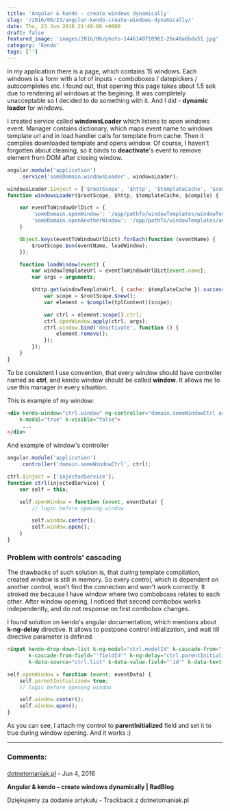 ```yaml
---
title: 'Angular & kendo - create windows dynamically'
slug: '/2016/06/23/angular-kendo-create-windows-dynamically/'
date: Thu, 23 Jun 2016 21:40:06 +0000
draft: false
featured_image: 'images/2016/06/photo-1446149710962-26e48a6bda51.jpg'
category: 'Kendo'
tags: ['']
---
```


In my application there is a page, which contains 15 windows. Each windows is a form with a lot of inputs - comboboxes / datepickers / autocompletes etc. I found out, that opening this page takes about 1.5 sek due to rendering all windows at the begining. It was completely unacceptable so I decided to do something with it. And I did - **dynamic loader** for windows.

I created service called **windowsLoader** which listens to open windows event. Manager contains dictionary, which maps event name to windows template url and in load handler calls for template from cache. Then it compiles downloaded template and opens window. Of course, I haven't forgotten about cleaning, so it binds to **deactivate**'s event to remove element from DOM after closing window.

```javascript
angular.module('application')
    .service('someDomain.windowsLoader', windowsLoader);

windowsLoader.$inject = ['$rootScope', '$http', '$templateCache', '$compile'];
function windowsLoader($rootScope, $http, $templateCache, $compile) {

    var eventToWindowUrlDict = {
        'someDomain.openWindow': '/app/pathTo/windowTemplates/windowTemplate.html',
        'someDomain.openAnotherWindow': '/app/pathTo/windowTemplates/anotherWindowTemplate.html'
    }

    Object.keys(eventToWindowUrlDict).forEach(function (eventName) {
        $rootScope.$on(eventName, loadWindow);
    });

    function loadWindow(event) {
        var windowTemplateUrl = eventToWindowUrlDict[event.name];
        var args = arguments;

        $http.get(windowTemplateUrl, { cache: $templateCache }).success(function (tplContent) {
            var scope = $rootScope.$new();
            var element = $compile(tplContent)(scope);

            var ctrl = element.scope().ctrl;
            ctrl.openWindow.apply(ctrl, args);
            ctrl.window.bind('deactivate', function () {
                element.remove();
            });
        });
    }
}
```

To be consistent I use convention, that every window should have controller named as **ctrl**, and kendo window should be called **window**. It allows me to use this manager in every situation.

This is example of my window:
```html
<div kendo-window="ctrl.window" ng-controller="domain.someWindowCtrl as ctrl" 
    k-modal="true" k-visible="false">
     ...
</div>
```

And example of window's controller
```javascript
angular.module('application')
    .controller('domain.someWindowCtrl', ctrl);

ctrl.$inject = ['injectedService'];
function ctrl(injectedService) {
    var self = this;

    self.openWindow = function (event, eventData) {
        // logic before opening window

        self.window.center();
        self.window.open();
    }
}
```

### Problem with controls' cascading

The drawbacks of such solution is, that during template compilation, created window is still in memory. So every control, which is dependent on another control, won't find the connection and won't work correctly. It stroked me because I have window where two comboboxes relates to each other. After window opening, I noticed that second combobox works independently, and do not response on first combobox changes.

I found solution on kendo's angular documentation, which mentions about **k-ng-delay** directive. It allows to postpone control initialization, and wait till directive parameter is defined.

```html
<input kendo-drop-down-list k-ng-model="ctrl.modelId" k-cascade-from="'parentControlId'" 
       k-cascade-from-field="'fieldId'" k-ng-delay="ctrl.parentInitialized"
       k-data-source="ctrl.list" k-data-value-field="'id'" k-data-text-field="'number'"  />
```

```javascript
self.openWindow = function (event, eventData) {
    self.parentInitialized= true;
    // logic before opening window

    self.window.center();
    self.window.open();
}
```

As you can see, I attach my control to **parentInitialized** field and set it to true during window opening. And it works :)

---
### Comments:
#### 
[dotnetomaniak.pl](http://dotnetomaniak.pl/Angular-kendo-create-windows-dynamically-RadBlog "") - <time datetime="2016-06-23 22:40:58">Jun 4, 2016</time>

**Angular & kendo – create windows dynamically | RadBlog**

Dziękujemy za dodanie artykułu - Trackback z dotnetomaniak.pl
